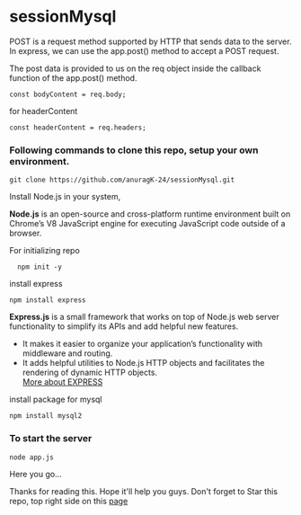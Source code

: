 # sessionMysql

POST is a request method supported by HTTP that sends data to the server.
In express, we can use the app.post() method to accept a POST request.

The post data is provided to us on the req object inside the callback function of the app.post() method.

```
const bodyContent = req.body;
```
for headerContent

```
const headerContent = req.headers;
```

### Following commands to clone this repo, setup your own environment.  
 ```
 git clone https://github.com/anuragK-24/sessionMysql.git
 ```

Install Node.js in your system, 

**Node.js**  is an open-source and cross-platform runtime environment built on Chrome’s V8 JavaScript engine for executing JavaScript code outside of a browser.

For initializing repo
```
  npm init -y
```

install express
```
npm install express
```
**Express.js**  is a small framework that works on top of Node.js web server functionality to simplify its APIs and add helpful new features. <br>
* It makes it easier to organize your application’s functionality with middleware and routing. <br>
* It adds helpful utilities to Node.js HTTP objects and facilitates the rendering of dynamic HTTP objects.<br>
[More about EXPRESS](https://www.geeksforgeeks.org/express-js/)

install package for mysql
```
npm install mysql2
```


### To start the server
```
node app.js
```
Here you go...

Thanks for reading this.
Hope it'll help you guys.
Don't forget to Star this repo, top right side on this [page](https://github.com/anuragK-24/sessionMysql)
